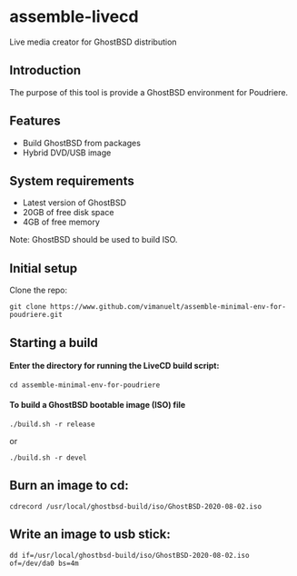 assemble-livecd
===============
Live media creator for GhostBSD distribution

## Introduction
The purpose of this tool is provide a GhostBSD environment for Poudriere.

## Features
* Build GhostBSD from packages
* Hybrid DVD/USB image

## System requirements
* Latest version of GhostBSD 
* 20GB of free disk space
* 4GB of free memory

Note: GhostBSD should be used to build ISO.

## Initial setup
Clone the repo:
```
git clone https://www.github.com/vimanuelt/assemble-minimal-env-for-poudriere.git
```
## Starting a build
#### Enter the directory for running the LiveCD build script:
```
cd assemble-minimal-env-for-poudriere
```

#### To build a GhostBSD bootable image (ISO) file
```
./build.sh -r release
```
or
```
./build.sh -r devel
```

## Burn an image to cd:
```
cdrecord /usr/local/ghostbsd-build/iso/GhostBSD-2020-08-02.iso
```

## Write an image to usb stick:
```
dd if=/usr/local/ghostbsd-build/iso/GhostBSD-2020-08-02.iso of=/dev/da0 bs=4m
```
